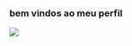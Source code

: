 ### bem vindos ao meu perfil
![](https://encrypted-tbn0.gstatic.com/images?q=tbn:ANd9GcRZvxMe9BgQnn5sujy1Jg-5VtD6TxAeQOqmm6mMMYky&s)







































































